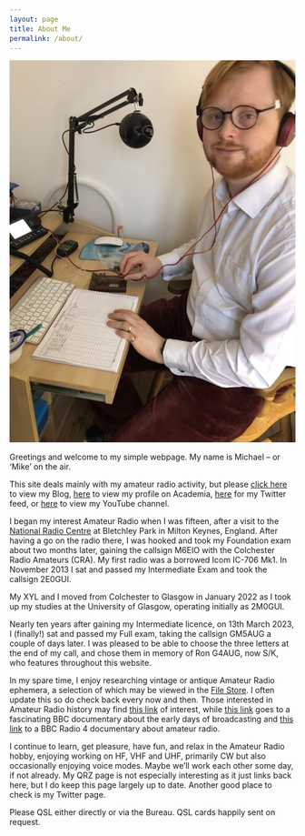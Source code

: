 ```yaml
---
layout: page
title: About Me
permalink: /about/
---
```


![Michael](images/fffc8-mtoppo1.jpg)

Greetings and welcome to my simple webpage. My name is Michael – or ‘Mike’ on the air.

This site deals mainly with my amateur radio activity, but please [click here](https://www.topple.scot) to view my Blog, [here](https://michaelrjtopple.academia.edu/) to view my profile on Academia, [here](https://www.twitter.com/ToppleMichael) for my Twitter feed, or [here](https://www.youtube.com/channel/UChCPndzIQ_Mp7z-5odZ4qHQ) to view my YouTube channel.

I began my interest Amateur Radio when I was fifteen, after a visit to the [National Radio Centre](http://www.nationalradiocentre.com/) at Bletchley Park in Milton Keynes, England. After having a go on the radio there, I was hooked and took my Foundation exam about two months later, gaining the callsign M6EIO with the Colchester Radio Amateurs (CRA). My first radio was a borrowed Icom IC-706 Mk1. In November 2013 I sat and passed my Intermediate Exam and took the callsign 2E0GUI.

My XYL and I moved from Colchester to Glasgow in January 2022 as I took up my studies at the University of Glasgow, operating initially as 2M0GUI.

Nearly ten years after gaining my Intermediate licence, on 13th March 2023, I (finally!) sat and passed my Full exam, taking the callsign GM5AUG a couple of days later. I was pleased to be able to choose the three letters at the end of my call, and chose them in memory of Ron G4AUG, now S/K, who features throughout this website.

In my spare time, I enjoy researching vintage or antique Amateur Radio ephemera, a selection of which may be viewed in the [File Store](https://www.qsl.net/2m0gui/FileStore). I often update this so do check back every now and then. Those interested in Amateur Radio history may find [this link](http://www.g4kfk.co.uk/) of interest, while [this link](https://www.bbc.co.uk/sounds/play/p0b0yl8p) goes to a fascinating BBC documentary about the early days of broadcasting and [this link](https://www.youtube.com/watch?v=kcZ7kmdh6LU&list=WL&index=9) to a BBC Radio 4 documentary about amateur radio. 

I continue to learn, get pleasure, have fun, and relax in the Amateur Radio hobby, enjoying working on HF, VHF and UHF, primarily CW but also occasionally enjoying voice modes. Maybe we’ll work each other some day, if not already. My QRZ page is not especially interesting as it just links back here, but I do keep this page largely up to date. Another good place to check is my Twitter page. 

Please QSL either directly or via the Bureau. QSL cards happily sent on request.
